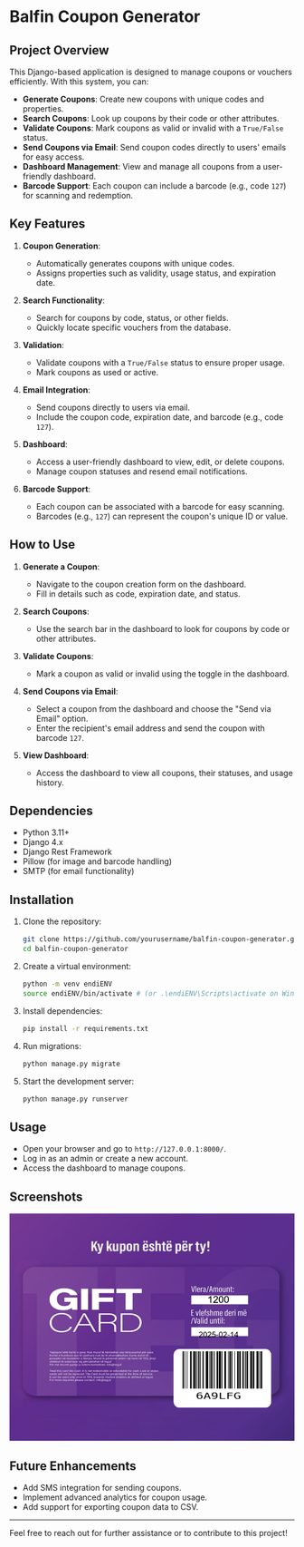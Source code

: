 # Balfin Coupon Generator

## Project Overview
This Django-based application is designed to manage coupons or vouchers efficiently. With this system, you can:

- **Generate Coupons**: Create new coupons with unique codes and properties.
- **Search Coupons**: Look up coupons by their code or other attributes.
- **Validate Coupons**: Mark coupons as valid or invalid with a `True/False` status.
- **Send Coupons via Email**: Send coupon codes directly to users' emails for easy access.
- **Dashboard Management**: View and manage all coupons from a user-friendly dashboard.
- **Barcode Support**: Each coupon can include a barcode (e.g., code `127`) for scanning and redemption.

## Key Features
1. **Coupon Generation**:
   - Automatically generates coupons with unique codes.
   - Assigns properties such as validity, usage status, and expiration date.

2. **Search Functionality**:
   - Search for coupons by code, status, or other fields.
   - Quickly locate specific vouchers from the database.

3. **Validation**:
   - Validate coupons with a `True/False` status to ensure proper usage.
   - Mark coupons as used or active.

4. **Email Integration**:
   - Send coupons directly to users via email.
   - Include the coupon code, expiration date, and barcode (e.g., code `127`).

5. **Dashboard**:
   - Access a user-friendly dashboard to view, edit, or delete coupons.
   - Manage coupon statuses and resend email notifications.

6. **Barcode Support**:
   - Each coupon can be associated with a barcode for easy scanning.
   - Barcodes (e.g., `127`) can represent the coupon's unique ID or value.

## How to Use
1. **Generate a Coupon**:
   - Navigate to the coupon creation form on the dashboard.
   - Fill in details such as code, expiration date, and status.

2. **Search Coupons**:
   - Use the search bar in the dashboard to look for coupons by code or other attributes.

3. **Validate Coupons**:
   - Mark a coupon as valid or invalid using the toggle in the dashboard.

4. **Send Coupons via Email**:
   - Select a coupon from the dashboard and choose the "Send via Email" option.
   - Enter the recipient's email address and send the coupon with barcode `127`.

5. **View Dashboard**:
   - Access the dashboard to view all coupons, their statuses, and usage history.

## Dependencies
- Python 3.11+
- Django 4.x
- Django Rest Framework
- Pillow (for image and barcode handling)
- SMTP (for email functionality)

## Installation
1. Clone the repository:
   ```bash
   git clone https://github.com/yourusername/balfin-coupon-generator.git
   cd balfin-coupon-generator
   ```

2. Create a virtual environment:
   ```bash
   python -m venv endiENV
   source endiENV/bin/activate # (or .\endiENV\Scripts\activate on Windows)
   ```

3. Install dependencies:
   ```bash
   pip install -r requirements.txt
   ```

4. Run migrations:
   ```bash
   python manage.py migrate
   ```

5. Start the development server:
   ```bash
   python manage.py runserver
   ```

## Usage
- Open your browser and go to `http://127.0.0.1:8000/`.
- Log in as an admin or create a new account.
- Access the dashboard to manage coupons.

## Screenshots
![Dashboard Screenshot](screenshot.png)

## Future Enhancements
- Add SMS integration for sending coupons.
- Implement advanced analytics for coupon usage.
- Add support for exporting coupon data to CSV.

---

Feel free to reach out for further assistance or to contribute to this project!

